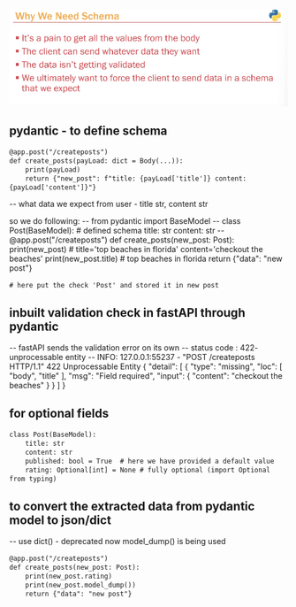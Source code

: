 ![alt text](image-2.png)

## pydantic - to define schema

    @app.post("/createposts")
    def create_posts(payLoad: dict = Body(...)):
        print(payLoad)
        return {"new_post": f"title: {payLoad['title']} content: {payLoad['content']}"}

 -- what data we expect from user - title str, content str


 so we do following:
    -- from pydantic import BaseModel
    -- class Post(BaseModel): # defined schema
        title: str
        content: str
    -- @app.post("/createposts")
        def create_posts(new_post: Post): 
            print(new_post)  # title='top beaches in florida' content='checkout the beaches'
            print(new_post.title) # top beaches in florida
            return {"data": "new post"}

    # here put the check 'Post' and stored it in new post



## inbuilt validation check in fastAPI through pydantic
-- fastAPI sends the validation error on its own 
-- status code : 422- unprocessable entity
-- INFO: 127.0.0.1:55237 - "POST /createposts HTTP/1.1" 422 Unprocessable Entity
    {
        "detail": [
            {
                "type": "missing",
                "loc": [
                    "body",
                    "title"
                ],
                "msg": "Field required",
                "input": {
                    "content": "checkout the beaches"
                }
            }
        ]
    }


## for optional fields

    class Post(BaseModel):
        title: str
        content: str
        published: bool = True  # here we have provided a default value
        rating: Optional[int] = None # fully optional (import Optional from typing)


## to convert the extracted data from pydantic model to json/dict
-- use dict() - deprecated now model_dump() is being used
   
    @app.post("/createposts")
    def create_posts(new_post: Post):
        print(new_post.rating)
        print(new_post.model_dump())
        return {"data": "new post"}


